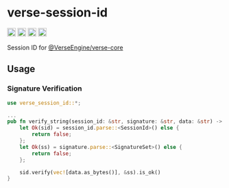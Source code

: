 # verse-session-id

[<img alt="crates.io" src="https://img.shields.io/crates/v/verse-session-id.svg?style=for-the-badge&color=fc8d62&logo=rust" height="20">](https://crates.io/crates/verse-session-id)
[<img alt="docs.rs" src="https://img.shields.io/docsrs/verse-session-id?style=for-the-badge&logo=docs.rs" height="20">](https://docs.rs/verse-session-id)
[<img alt="MIT" src="https://img.shields.io/github/license/VerseEngine/verse-session-id?style=for-the-badge" height="20">](https://github.com/VerseEngine/verse-session-id/blob/main/LICENSE)
[<img alt="MIT" src="https://img.shields.io/badge/PRs-welcome-brightgreen.svg?style=for-the-badge" height="20">](https://github.com/VerseEngine/verse-three/pulls)

Session ID for [@VerseEngine/verse-core](https://github.com/VerseEngine/verse-session-id)


## Usage
### Signature Verification
```rust
use verse_session_id::*;

...
pub fn verify_string(session_id: &str, signature: &str, data: &str) -> bool {
    let Ok(sid) = session_id.parse::<SessionId>() else {
        return false;
    };
    let Ok(ss) = signature.parse::<SignatureSet>() else {
        return false;
    };

    sid.verify(vec![data.as_bytes()], &ss).is_ok()
}
```
